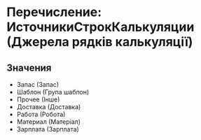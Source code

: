 ﻿# Перечисление: ИсточникиСтрокКалькуляции (Джерела рядків калькуляції)

## Значения

- Запас (Запас)
- Шаблон (Група шаблон)
- Прочее (Інше)
- Доставка (Доставка)
- Работа (Робота)
- Материал (Матеріал)
- Зарплата (Зарплата)

